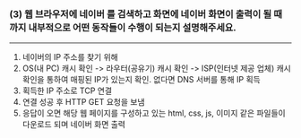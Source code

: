 ### (3) 웹 브라우저에 네이버 를 검색하고 화면에 네이버 화면이 출력이 될 때 까지 내부적으로 어떤 동작들이 수행이 되는지 설명해주세요.
___
1. 네이버의 IP 주소를 찾기 위해
2. OS(내 PC) 캐시 확인 -> 라우터(공유기) 캐시 확인 -> ISP(인터넷 제공 업체) 캐시 확인을 통하여 매핑된 IP가 있는지 확인. 없다면 DNS 서버를 통해 IP 획득
3. 획득한 IP 주소로 TCP 연결
4. 연결 성공 후 HTTP GET 요청을 보냄
5. 응답이 오면 해당 웹 페이지를 구성하고 있는 html, css, js, 이미지 같은 파일들이 다운로드 되며 네이버 화면 출력
